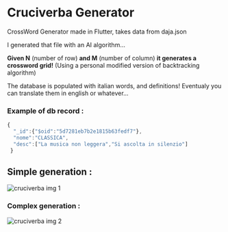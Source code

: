 # Cruciverba Generator
CrossWord Generator made in Flutter, takes data from daja.json

I generated that file with an AI algorithm...

**Given N** (number of row) **and M** (number of column) **it generates a crossword grid!**
(Using a personal modified version of backtracking algorithm)

The database is populated with italian words, and definitions!
Eventualy you can translate them in english or whatever...

### Example of db record :
```javascript
{
  "_id":{"$oid":"5d7281eb7b2e1815b63fedf7"},
  "nome":"CLASSICA",
  "desc":["La musica non leggera","Si ascolta in silenzio"]
 }
```

## Simple generation : 
![cruciverba img 1](https://github.com/fl0wo/cruciverba_generator/blob/master/crossword1.png)

### Complex generation : 
![cruciverba img 2](https://github.com/fl0wo/cruciverba_generator/blob/master/crossword2.png)
